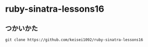 # ruby-sinatra-lessons16

## つかいかた

`git clone https://github.com/keisei1092/ruby-sinatra-lessons16`
